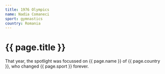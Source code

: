 ```yaml
---
title: 1976 Olympics
name: Nadia Comaneci
sport: gymnastics
country: Romania
---
```


# {{ page.title }}

That year, the spotlight was focussed on {{ page.name }} of  {{ page.country }}, who changed {{ page.sport }} forever.
